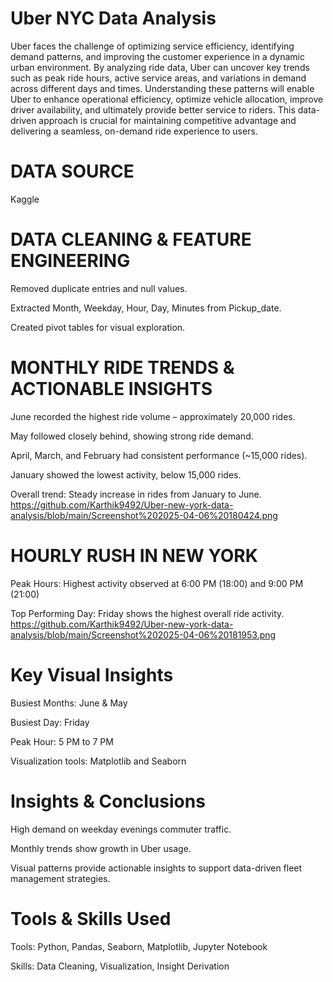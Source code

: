 
# Uber NYC Data Analysis

Uber faces the challenge of optimizing service efficiency, identifying demand patterns, and improving the customer experience in a dynamic urban environment. By analyzing ride data, Uber can uncover key trends such as peak ride hours, active service areas, and variations in demand across different days and times. Understanding these patterns will enable Uber to enhance operational efficiency, optimize vehicle allocation, improve driver availability, and ultimately provide better service to riders. This data-driven approach is crucial for maintaining competitive advantage and delivering a seamless, on-demand ride experience to users.

# DATA SOURCE
Kaggle

# DATA CLEANING & FEATURE ENGINEERING
Removed duplicate entries and null values.

Extracted Month, Weekday, Hour, Day, Minutes from Pickup_date.

Created pivot tables for visual exploration.

# MONTHLY RIDE TRENDS & ACTIONABLE INSIGHTS
June recorded the highest ride volume – approximately 20,000 rides.

May followed closely behind, showing strong ride demand.

April, March, and February had consistent performance (~15,000 rides).

January showed the lowest activity, below 15,000 rides.

Overall trend: Steady increase in rides from January to June.
https://github.com/Karthik9492/Uber-new-york-data-analysis/blob/main/Screenshot%202025-04-06%20180424.png
# HOURLY RUSH IN NEW YORK

Peak Hours: Highest activity observed at 6:00 PM (18:00) and 9:00 PM (21:00)

Top Performing Day: Friday shows the highest overall ride activity.
https://github.com/Karthik9492/Uber-new-york-data-analysis/blob/main/Screenshot%202025-04-06%20181953.png
# Key Visual Insights
Busiest Months: June & May

Busiest Day: Friday 

Peak Hour: 5 PM to 7 PM

Visualization tools: Matplotlib and Seaborn


# Insights & Conclusions
High demand on weekday evenings commuter traffic.

Monthly trends show growth in Uber usage.

Visual patterns provide actionable insights to support data-driven fleet management strategies.

# Tools & Skills Used
Tools: Python, Pandas, Seaborn, Matplotlib, Jupyter Notebook

Skills: Data Cleaning, Visualization, Insight Derivation
